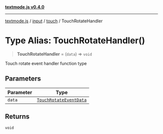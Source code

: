 [**textmode.js v0.4.0**](../../../../../../README.md)

***

[textmode.js](../../../../../../README.md) / [input](../../../README.md) / [touch](../README.md) / TouchRotateHandler

# Type Alias: TouchRotateHandler()

> **TouchRotateHandler** = (`data`) => `void`

Touch rotate event handler function type

## Parameters

| Parameter | Type |
| ------ | ------ |
| `data` | [`TouchRotateEventData`](../interfaces/TouchRotateEventData.md) |

## Returns

`void`
